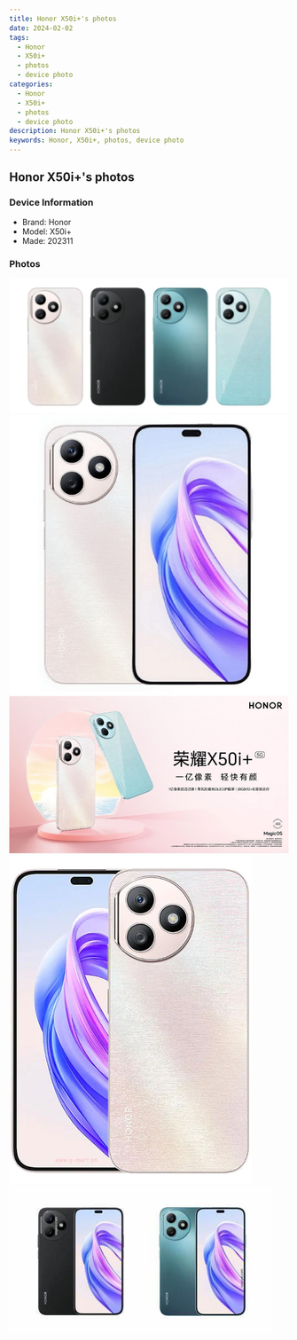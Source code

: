 ```yaml
---
title: Honor X50i+'s photos
date: 2024-02-02
tags: 
  - Honor
  - X50i+
  - photos
  - device photo
categories: 
  - Honor
  - X50i+
  - photos
  - device photo
description: Honor X50i+'s photos
keywords: Honor, X50i+, photos, device photo
---
```


## Honor X50i+'s photos

### Device Information

- Brand: Honor
- Model: X50i+
- Made: 202311

### Photos

![/images/best-assets/devices/honor/honor-x50iplus/1.jpg](/images/best-assets/devices/honor/honor-x50iplus/1.jpg)
![/images/best-assets/devices/honor/honor-x50iplus/2.jpg](/images/best-assets/devices/honor/honor-x50iplus/2.jpg)
![/images/best-assets/devices/honor/honor-x50iplus/3.jpg](/images/best-assets/devices/honor/honor-x50iplus/3.jpg)
![/images/best-assets/devices/honor/honor-x50iplus/4.jpg](/images/best-assets/devices/honor/honor-x50iplus/4.jpg)
![/images/best-assets/devices/honor/honor-x50iplus/5.jpg](/images/best-assets/devices/honor/honor-x50iplus/5.jpg)
